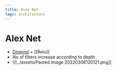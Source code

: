 ```yaml
---
title: Alex Net
tags: architecture
---
```


# Alex Net
- [Dropout](Dropout.md) + [[Relu]]
- No of filters increase according to depth
- ![[../assets/Pasted image 20220306120121.png]]






























